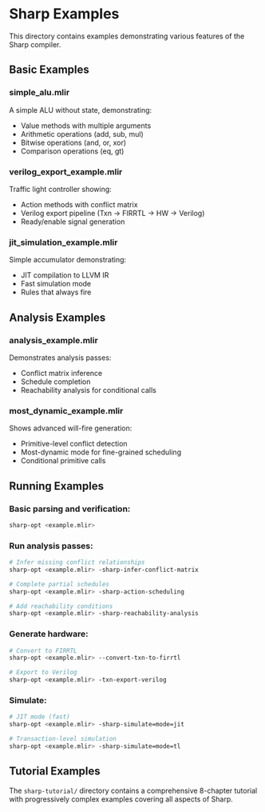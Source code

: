 # Sharp Examples

This directory contains examples demonstrating various features of the Sharp compiler.

## Basic Examples

### simple_alu.mlir
A simple ALU without state, demonstrating:
- Value methods with multiple arguments
- Arithmetic operations (add, sub, mul)
- Bitwise operations (and, or, xor)
- Comparison operations (eq, gt)

### verilog_export_example.mlir
Traffic light controller showing:
- Action methods with conflict matrix
- Verilog export pipeline (Txn → FIRRTL → HW → Verilog)
- Ready/enable signal generation

### jit_simulation_example.mlir
Simple accumulator demonstrating:
- JIT compilation to LLVM IR
- Fast simulation mode
- Rules that always fire

## Analysis Examples

### analysis_example.mlir
Demonstrates analysis passes:
- Conflict matrix inference
- Schedule completion
- Reachability analysis for conditional calls

### most_dynamic_example.mlir
Shows advanced will-fire generation:
- Primitive-level conflict detection
- Most-dynamic mode for fine-grained scheduling
- Conditional primitive calls

## Running Examples

### Basic parsing and verification:
```bash
sharp-opt <example.mlir>
```

### Run analysis passes:
```bash
# Infer missing conflict relationships
sharp-opt <example.mlir> -sharp-infer-conflict-matrix

# Complete partial schedules
sharp-opt <example.mlir> -sharp-action-scheduling

# Add reachability conditions
sharp-opt <example.mlir> -sharp-reachability-analysis
```

### Generate hardware:
```bash
# Convert to FIRRTL
sharp-opt <example.mlir> --convert-txn-to-firrtl

# Export to Verilog
sharp-opt <example.mlir> -txn-export-verilog
```

### Simulate:
```bash
# JIT mode (fast)
sharp-opt <example.mlir> -sharp-simulate=mode=jit

# Transaction-level simulation
sharp-opt <example.mlir> -sharp-simulate=mode=tl
```

## Tutorial Examples

The `sharp-tutorial/` directory contains a comprehensive 8-chapter tutorial with progressively complex examples covering all aspects of Sharp.